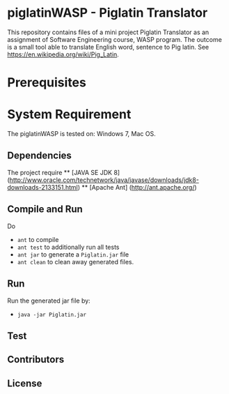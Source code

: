 # piglatinWASP - Piglatin Translator
This repository contains files of a mini project Piglatin Translator as an assignment of Software Engineering course, WASP program.
The outcome is a small tool able to translate English word, sentence to Pig latin. See https://en.wikipedia.org/wiki/Pig_Latin. 

# Prerequisites
# System Requirement 
The piglatinWASP is tested on: Windows 7, Mac OS.  
## Dependencies
The project require 
** [JAVA SE JDK 8] (http://www.oracle.com/technetwork/java/javase/downloads/jdk8-downloads-2133151.html)
** [Apache Ant] (http://ant.apache.org/)

## Compile and Run
Do
* `ant` to compile
* `ant test` to additionally run all tests
* `ant jar` to generate a `Piglatin.jar` file
* `ant clean` to clean away generated files.

## Run

Run the generated jar file by:
* `java -jar Piglatin.jar`

## Test

## Contributors

## License
